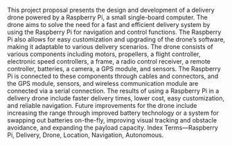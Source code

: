 This project proposal presents the design and development of a delivery drone powered by a Raspberry Pi, a small
single-board computer. The drone aims to solve the need for a
fast and efficient delivery system by using the Raspberry Pi for
navigation and control functions. The Raspberry Pi also allows
for easy customization and upgrading of the drone’s software,
making it adaptable to various delivery scenarios. The drone
consists of various components including motors, propellers, a
flight controller, electronic speed controllers, a frame, a radio
control receiver, a remote controller, batteries, a camera, a GPS
module, and sensors. The Raspberry Pi is connected to these
components through cables and connectors, and the GPS module,
sensors, and wireless communication module are connected via
a serial connection. The results of using a Raspberry Pi in a
delivery drone include faster delivery times, lower cost, easy
customization, and reliable navigation. Future improvements for
the drone include increasing the range through improved battery
technology or a system for swapping out batteries on-the-fly,
improving visual tracking and obstacle avoidance, and expanding
the payload capacity.
Index Terms—Raspberry Pi, Delivery, Drone, Location,
Navigation, Autonomous.
